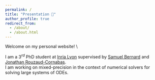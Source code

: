 ```yaml
---
permalink: /
title: "Presentation 👋"
author_profile: true
redirect_from: 
  - /about/
  - /about.html
---
```


Welcome on my personal website! \

I am a $3^{rd}$ PhD student at [Inria Lyon](https://www.inria.fr/fr/centre-inria-de-lyon) supervised by [Samuel Bernard](https://math.univ-lyon1.fr/~bernard/address.html) and [Jonathan Rouzaud-Cornabas](https://perso.liris.cnrs.fr/jrouzaud/). \
I am working on mixed-precision in the context of numerical solvers for solving large systems of ODEs. 

